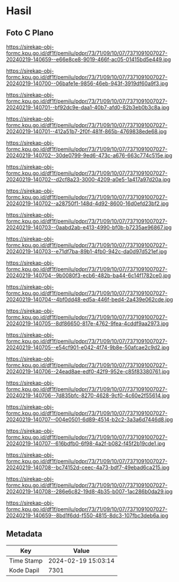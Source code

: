 # Hasil

## Foto C Plano

https://sirekap-obj-formc.kpu.go.id/df1f/pemilu/pdpr/73/71/09/10/07/7371091007027-20240219-140659--e66e8ce8-9019-466f-ac05-01415bd5e449.jpg

https://sirekap-obj-formc.kpu.go.id/df1f/pemilu/pdpr/73/71/09/10/07/7371091007027-20240219-140700--06bafe1e-9856-46eb-943f-3919df60a9f3.jpg

https://sirekap-obj-formc.kpu.go.id/df1f/pemilu/pdpr/73/71/09/10/07/7371091007027-20240219-140701--bf92dc9e-daa1-40b7-afd0-82b3eb0b3c8a.jpg

https://sirekap-obj-formc.kpu.go.id/df1f/pemilu/pdpr/73/71/09/10/07/7371091007027-20240219-140701--412a51b7-2f0f-481f-865b-4769838ede68.jpg

https://sirekap-obj-formc.kpu.go.id/df1f/pemilu/pdpr/73/71/09/10/07/7371091007027-20240219-140702--30de0799-9ed6-473c-a676-663c774c515e.jpg

https://sirekap-obj-formc.kpu.go.id/df1f/pemilu/pdpr/73/71/09/10/07/7371091007027-20240219-140702--d2cf8a23-3000-4209-a0e5-1a417a97d20a.jpg

https://sirekap-obj-formc.kpu.go.id/df1f/pemilu/pdpr/73/71/09/10/07/7371091007027-20240219-140702--a28750f1-148d-4d92-8600-16d0efd23bf2.jpg

https://sirekap-obj-formc.kpu.go.id/df1f/pemilu/pdpr/73/71/09/10/07/7371091007027-20240219-140703--0aabd2ab-e413-4990-bf0b-b7235ae96867.jpg

https://sirekap-obj-formc.kpu.go.id/df1f/pemilu/pdpr/73/71/09/10/07/7371091007027-20240219-140703--e71df7ba-89b1-4fb0-942c-da0d97d521ef.jpg

https://sirekap-obj-formc.kpu.go.id/df1f/pemilu/pdpr/73/71/09/10/07/7371091007027-20240219-140704--9b0080f3-ecb6-482b-ba44-6c14f1782ce0.jpg

https://sirekap-obj-formc.kpu.go.id/df1f/pemilu/pdpr/73/71/09/10/07/7371091007027-20240219-140704--4bf0dd48-ed5a-446f-bed4-2a439e062cde.jpg

https://sirekap-obj-formc.kpu.go.id/df1f/pemilu/pdpr/73/71/09/10/07/7371091007027-20240219-140705--8df86650-817e-4762-9fea-4cddf9aa2973.jpg

https://sirekap-obj-formc.kpu.go.id/df1f/pemilu/pdpr/73/71/09/10/07/7371091007027-20240219-140705--e54cf901-e042-4f74-9b8e-50afcae2c9d2.jpg

https://sirekap-obj-formc.kpu.go.id/df1f/pemilu/pdpr/73/71/09/10/07/7371091007027-20240219-140706--24ead8ae-edf0-42f9-952e-c85f83380761.jpg

https://sirekap-obj-formc.kpu.go.id/df1f/pemilu/pdpr/73/71/09/10/07/7371091007027-20240219-140706--7d835bfc-8270-4628-9cf0-4c60e2f55614.jpg

https://sirekap-obj-formc.kpu.go.id/df1f/pemilu/pdpr/73/71/09/10/07/7371091007027-20240219-140707--004e0501-6d89-4514-b2c2-3a3a6d7446d8.jpg

https://sirekap-obj-formc.kpu.go.id/df1f/pemilu/pdpr/73/71/09/10/07/7371091007027-20240219-140707--616bdfb0-6f98-4a2f-b082-f45f2b19cde1.jpg

https://sirekap-obj-formc.kpu.go.id/df1f/pemilu/pdpr/73/71/09/10/07/7371091007027-20240219-140708--bc74152d-ceec-4a73-bdf7-49ebad6ca215.jpg

https://sirekap-obj-formc.kpu.go.id/df1f/pemilu/pdpr/73/71/09/10/07/7371091007027-20240219-140708--286e6c82-19d8-4b35-b007-1ac286b0da29.jpg

https://sirekap-obj-formc.kpu.go.id/df1f/pemilu/pdpr/73/71/09/10/07/7371091007027-20240219-140659--8bd1f6dd-f550-4815-8dc3-107fbc3deb6a.jpg


## Metadata

| Key        | Value               |
| ---------- | ------------------- |
| Time Stamp | 2024-02-19 15:03:14 |
| Kode Dapil | 7301                |



